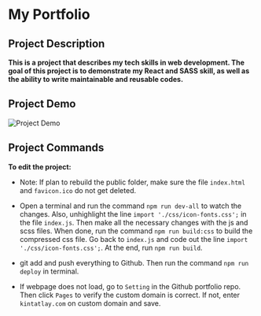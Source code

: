 # My Portfolio

## Project Description

**This is a project that describes my tech skills in web development. The goal of this project is to demonstrate my React and SASS skill, as well as the ability to write maintainable and reusable codes.**

## Project Demo

![Project Demo](https://media.giphy.com/media/Lr3UUFvyhBR8W56xcL/giphy.gif)

## Project Commands

**To edit the project:** 

- Note: If plan to rebuild the public folder, make sure the file `index.html` and `favicon.ico` do not get deleted.

- Open a terminal and run the command `npm run dev-all` to watch the changes. Also, unhighlight the line `import './css/icon-fonts.css';` in the file `index.js`. Then make all the necessary changes with the js and scss files. When done, run the command `npm run build:css` to build the compressed css file. Go back to `index.js` and code out the line `import './css/icon-fonts.css';`. At the end, run `npm run build`.

- git add and push everything to Github. Then run the command `npm run deploy` in terminal.

- If webpage does not load, go to `Setting` in the Github portfolio repo. Then click `Pages` to verify the custom domain is correct. If not, enter `kintatlay.com` on custom domain and save.

<!-- **Firebase Tutorial**
- To upload the changes to firebase, run `firebase deploy`.

- If receive the following error `Error: Failed to get Firebase project my-portfolio-ef549. Please make sure the project exists and your account has permission to access it.` Run the command `firebase login --reauth`. -->

<!-- Reference: 

1) Project Framwork tutorial (https://www.udemy.com/course/advanced-css-and-sass/)

2) Animated Text tutorial (https://www.youtube.com/watch?v=PP0Os0UvMCs)

3) Sticky Social Media Button (https://www.youtube.com/watch?v=ALhb5BlfddY)

4) Fill text effect tutorial (https://www.youtube.com/watch?v=O3RTTyQcNvI) 

5) 3D Slicebox tutorial (https://www.youtube.com/watch?v=BPfYx4kq8Tg)

6) Firebase Deploy tutorial (https://www.youtube.com/watch?v=IDHfvpsYShs)

7) Use custom domain tutorial (https://www.youtube.com/watch?v=eCbelBE9g7Y&t=418s) and (https://www.youtube.com/watch?v=0VxXJbfzCs4)

8) Github Deploy and custom domain tutorial (https://www.youtube.com/watch?v=6Rto09ElUuY)
-->
